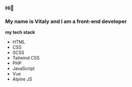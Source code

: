 ### Hi👋

### My name is Vitaly and I am a front-end developer
**my tech stack**
* HTML
* CSS
* SCSS
* Tailwind CSS
* PHP
* JavaScript
* Vue
* Alpine JS
<!--
**Vitas810/vitas810** is a ✨ _special_ ✨ repository because its `README.md` (this file) appears on your GitHub profile.

Here are some ideas to get you started:

- 🔭 I’m currently working on ...
- 🌱 I’m currently learning ...
- 👯 I’m looking to collaborate on ...
- 🤔 I’m looking for help with ...
- 💬 Ask me about ...
- 📫 How to reach me: ...
- 😄 Pronouns: ...
- ⚡ Fun fact: ...
-->
